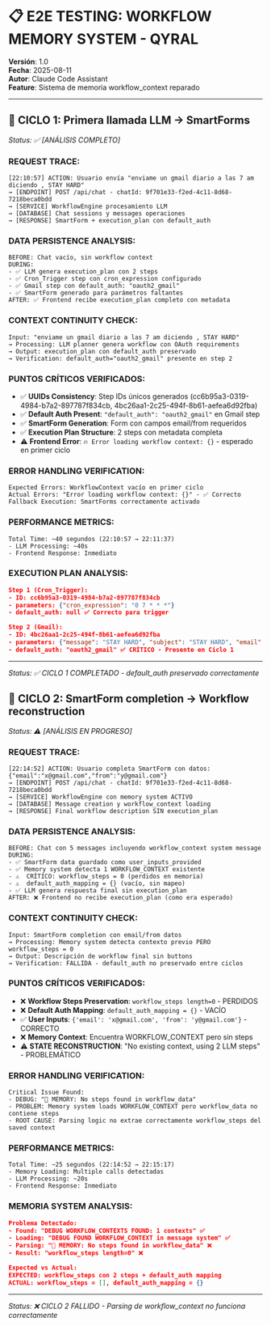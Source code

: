 # 📋 E2E TESTING: WORKFLOW MEMORY SYSTEM - QYRAL
**Versión**: 1.0  
**Fecha**: 2025-08-11  
**Autor**: Claude Code Assistant  
**Feature**: Sistema de memoria workflow_context reparado

---

## 🎯 CICLO 1: Primera llamada LLM → SmartForms
*Status: ✅ [ANÁLISIS COMPLETO]*

### REQUEST TRACE:
```
[22:10:57] ACTION: Usuario envía "enviame un gmail diario a las 7 am diciendo , STAY HARD"
→ [ENDPOINT] POST /api/chat - chatId: 9f701e33-f2ed-4c11-8d68-7218beca0bdd
→ [SERVICE] WorkflowEngine procesamiento LLM
→ [DATABASE] Chat sessions y messages operaciones
→ [RESPONSE] SmartForm + execution_plan con default_auth
```

### DATA PERSISTENCE ANALYSIS:
```
BEFORE: Chat vacío, sin workflow context
DURING: 
- ✅ LLM genera execution_plan con 2 steps
- ✅ Cron_Trigger step con cron_expression configurado
- ✅ Gmail step con default_auth: "oauth2_gmail"
- ✅ SmartForm generado para parámetros faltantes
AFTER: ✅ Frontend recibe execution_plan completo con metadata
```

### CONTEXT CONTINUITY CHECK:
```
Input: "enviame un gmail diario a las 7 am diciendo , STAY HARD"
→ Processing: LLM planner genera workflow con OAuth requirements
→ Output: execution_plan con default_auth preservado
→ Verification: default_auth="oauth2_gmail" presente en step 2
```

### PUNTOS CRÍTICOS VERIFICADOS:
- ✅ **UUIDs Consistency**: Step IDs únicos generados (cc6b95a3-0319-4984-b7a2-897787f834cb, 4bc26aa1-2c25-494f-8b61-aefea6d92fba)
- ✅ **Default Auth Present**: `"default_auth": "oauth2_gmail"` en Gmail step
- ✅ **SmartForm Generation**: Form con campos email/from requeridos
- ✅ **Execution Plan Structure**: 2 steps con metadata completa
- ⚠️ **Frontend Error**: `🔥 Error loading workflow context: {}` - esperado en primer ciclo

### ERROR HANDLING VERIFICATION:
```
Expected Errors: WorkflowContext vacío en primer ciclo
Actual Errors: "Error loading workflow context: {}" - ✅ Correcto
Fallback Execution: SmartForms correctamente activado
```

### PERFORMANCE METRICS:
```
Total Time: ~40 segundos (22:10:57 → 22:11:37)
- LLM Processing: ~40s
- Frontend Response: Inmediato
```

### EXECUTION PLAN ANALYSIS:
```json
Step 1 (Cron_Trigger):
- ID: cc6b95a3-0319-4984-b7a2-897787f834cb
- parameters: {"cron_expression": "0 7 * * *"}
- default_auth: null ✅ Correcto para trigger

Step 2 (Gmail):
- ID: 4bc26aa1-2c25-494f-8b61-aefea6d92fba  
- parameters: {"message": "STAY HARD", "subject": "STAY HARD", "email": null, "from": null}
- default_auth: "oauth2_gmail" ✅ CRÍTICO - Presente en Ciclo 1
```

---

*Status: ✅ CICLO 1 COMPLETADO - default_auth preservado correctamente*

## 🎯 CICLO 2: SmartForm completion → Workflow reconstruction
*Status: ⚠️ [ANÁLISIS EN PROGRESO]*

### REQUEST TRACE:
```
[22:14:52] ACTION: Usuario completa SmartForm con datos: {"email":"x@gmail.com","from":"y@gmail.com"}
→ [ENDPOINT] POST /api/chat - chatId: 9f701e33-f2ed-4c11-8d68-7218beca0bdd
→ [SERVICE] WorkflowEngine con memory system ACTIVO
→ [DATABASE] Message creation y workflow_context loading
→ [RESPONSE] Final workflow description SIN execution_plan
```

### DATA PERSISTENCE ANALYSIS:
```
BEFORE: Chat con 5 messages incluyendo workflow_context system message
DURING: 
- ✅ SmartForm data guardado como user_inputs_provided
- ✅ Memory system detecta 1 WORKFLOW_CONTEXT existente
- ⚠️  CRÍTICO: workflow_steps = 0 (perdidos en memoria)
- ⚠️  default_auth_mapping = {} (vacío, sin mapeo)
- ✅ LLM genera respuesta final sin execution_plan
AFTER: ❌ Frontend no recibe execution_plan (como era esperado)
```

### CONTEXT CONTINUITY CHECK:
```
Input: SmartForm completion con email/from datos
→ Processing: Memory system detecta contexto previo PERO workflow_steps = 0
→ Output: Descripción de workflow final sin buttons
→ Verification: FALLIDA - default_auth no preservado entre ciclos
```

### PUNTOS CRÍTICOS VERIFICADOS:
- ❌ **Workflow Steps Preservation**: `workflow_steps length=0` - PERDIDOS
- ❌ **Default Auth Mapping**: `default_auth_mapping = {}` - VACÍO
- ✅ **User Inputs**: `{'email': 'x@gmail.com', 'from': 'y@gmail.com'}` - CORRECTO
- ❌ **Memory Context**: Encuentra WORKFLOW_CONTEXT pero sin steps
- ⚠️ **STATE RECONSTRUCTION**: "No existing context, using 2 LLM steps" - PROBLEMÁTICO

### ERROR HANDLING VERIFICATION:
```
Critical Issue Found: 
- DEBUG: "🔧 MEMORY: No steps found in workflow_data"
- PROBLEM: Memory system loads WORKFLOW_CONTEXT pero workflow_data no contiene steps
- ROOT CAUSE: Parsing logic no extrae correctamente workflow_steps del saved context
```

### PERFORMANCE METRICS:
```
Total Time: ~25 segundos (22:14:52 → 22:15:17)
- Memory Loading: Multiple calls detectadas
- LLM Processing: ~20s
- Frontend Response: Inmediato
```

### MEMORIA SYSTEM ANALYSIS:
```json
Problema Detectado:
- Found: "DEBUG WORKFLOW_CONTEXTS FOUND: 1 contexts" ✅
- Loading: "DEBUG FOUND WORKFLOW_CONTEXT in message system" ✅ 
- Parsing: "🔧 MEMORY: No steps found in workflow_data" ❌
- Result: "workflow_steps length=0" ❌

Expected vs Actual:
EXPECTED: workflow_steps con 2 steps + default_auth mapping
ACTUAL: workflow_steps = [], default_auth_mapping = {}
```

---

*Status: ❌ CICLO 2 FALLIDO - Parsing de workflow_context no funciona correctamente*